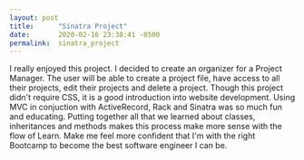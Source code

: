 ```yaml
---
layout: post
title:      "Sinatra Project"
date:       2020-02-16 23:38:41 -0500
permalink:  sinatra_project
---
```



I really enjoyed this project.  I decided to create an organizer for a Project Manager. The user will be able to create a project file, have access to all their projects, edit their projects and delete a project.  Though this project didn't require CSS, it is a good introduction into website development.  Using MVC in conjuction with ActiveRecord, Rack and Sinatra was so much fun and educating.  Putting together all that we learned about classes, inheritances and methods makes this process make more sense with the flow of Learn.  Make me feel more confident that I'm with the right Bootcamp to become the best software engineer I can be.
